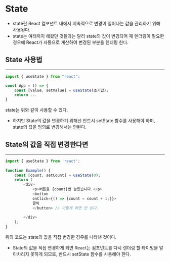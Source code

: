 # State

- state란 React 컴포넌트 내에서 지속적으로 변경이 일어나는 값을 관리하기 위해 사용된다.
- state는 여태까지 해왔던 것들과는 달리 state의 값이 변경되어 재 렌더링이 필요한 경우에 React가 자동으로 계산하여 변경된 부분을 렌더링 한다.


## State 사용법
---
```javascript
import { useState } from "react";

const App = () => {
    const [value, setValue] = useState(초기값);
    return ...
}
```

state는 위와 같이 사용할 수 있다.
- 하지만 State의 값을 변경하기 위해선 반드시 setState 함수를 사용해야 하며, state의 값을 임의로 변경해서는 안된다.

## State의 값을 직접 변경한다면
---
```javascript
import { useState } from 'react';
 
function Example() {
    const [count, setCount] = useState(0);
    return (
        <div>
            <p>버튼을 {count}번 눌렀습니다.</p>
            <button 
            onClick={() => {count = count + 1;}}>
            클릭
            </button> // 이렇게 하면 안 된다.
            
        </div>
    );
}
```
위의 코드는 state의 값을 직접 변경한 경우를 나타낸 것이다.
- State의 값을 직접 변경하게 되면 React는 컴포넌트를 다시 렌더링 할 타이밍을 알아차리지 못하게 되므로, 반드시 setState 함수를 사용해야 한다.